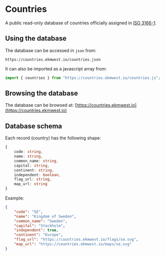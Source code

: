 # Countries

A public read-only database of countries officially assigned in [ISO 3166-1](https://en.wikipedia.org/wiki/ISO_3166-1).


## Using the database

The database can be accessed in `json` from:

```
https://countries.ekmwest.io/countries.json
```

It can also be imported as a javascript array from:

```js
import { countries } from "https://countries.ekmwest.io/countries.js";
```


## Browsing the database

The database can be browsed at: [https://countries.ekmwest.io](https://countries.ekmwest.io)


## Database schema

Each record (country) has the following shape:

```ts
{
    code: string,
    name: string,
    common_name: string,
    capital: string,
    continent: string,
    independent: boolean,
    flag_url: string,
    map_url: string
}
```

Example:

```json
{
    "code": "SE",
    "name": "Kingdom of Sweden",
    "common_name": "Sweden",
    "capital": "Stockholm",
    "independent": true,
    "continent": "Europe",
    "flag_url": "https://countries.ekmwest.io/flags/se.svg",
    "map_url": "https://countries.ekmwest.io/maps/se.svg"
}
```
